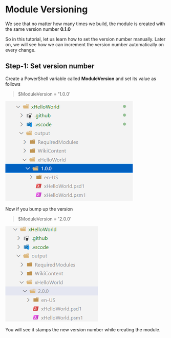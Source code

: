 # Module Versioning


We see that no matter how many times we build, the module is created with the same version number **0.1.0**

So in this tutorial, let us learn how to set the version number manually.
Later on, we will see how we can increment the version number automatically on every change.

## **Step-1:** Set version number

Create a PowerShell variable called **ModuleVersion** and set its value as follows

> $ModuleVersion = '1.0.0'

![](./images/1.PNG)

Now if you bump up the version

> $ModuleVersion = '2.0.0'

![](./images/2.PNG)

You will see it stamps the new version number while creating the module.

